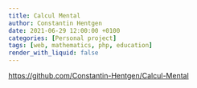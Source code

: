 ```yaml
---
title: Calcul Mental
author: Constantin Hentgen
date: 2021-06-29 12:00:00 +0100
categories: [Personal project]
tags: [web, mathematics, php, education]
render_with_liquid: false
---
```


https://github.com/Constantin-Hentgen/Calcul-Mental
